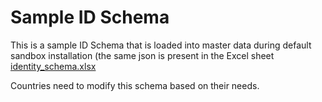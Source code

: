 # Sample ID Schema
This is a sample ID Schema that is loaded into master data during default sandbox installation (the same json is present in the Excel sheet [identity_schema.xlsx](../xls/identity_schema.xlsx)

Countries need to modify this schema based on their needs.
